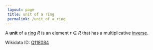 ```yaml
---
 layout: page
 title: unit of a ring
 permalink: /unit_of_a_ring
---
```

A **unit** of a [ring](https://defsmath.github.io/DefsMath/ring) $R$ is an element $r\in R$ that has a multiplicative [inverse](https://defsmath.github.io/DefsMath/inverse_element).

Wikidata ID: [Q118084](https://www.wikidata.org/wiki/Q118084)